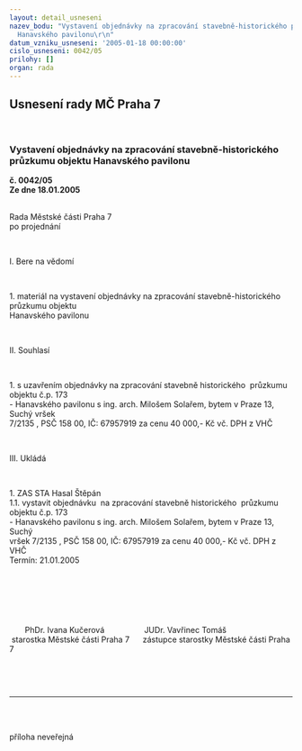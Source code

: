 ```yaml
---
layout: detail_usneseni
nazev_bodu: "Vystavení objednávky na zpracování stavebně-historického průzkumu objektu
  Hanavského pavilonu\r\n"
datum_vzniku_usneseni: '2005-01-18 00:00:00'
cislo_usneseni: 0042/05
prilohy: []
organ: rada
---
```

<div id="ucUsn_pList" class="usn">
	<span><h2>Usnesení rady MČ Praha 7 </h2>
<br></span><div class="standBody">
<span><h3>Vystavení objednávky na zpracování stavebně-historického průzkumu objektu Hanavského pavilonu
</h3></span><div class="center">
		<strong>č. 0042/05</strong><br>
	</div>
<div class="center">
		<strong>Ze dne 18.01.2005</strong><br><br>
	</div>
<p>Rada Městské části Praha 7 <br>po projednání<br></p>
<br><p>I. Bere na vědomí<br></p>
<br><p>1. materiál na vystavení objednávky na zpracování stavebně-historického průzkumu objektu <br>Hanavského pavilonu<br></p>
<br><p>II. Souhlasí<br></p>
<br><p>1. s uzavřením objednávky na zpracování stavebně historického  průzkumu objektu č.p. 173 <br>- Hanavského pavilonu s ing. arch. Milošem Solařem, bytem v Praze 13, Suchý vršek <br>7/2135 , PSČ 158 00, IČ: 67957919 za cenu 40 000,- Kč vč. DPH z VHČ<br></p>
<br><p>III. Ukládá<br></p>
<br><p>1. ZAS STA Hasal Štěpán<br>1.1. vystavit objednávku  na zpracování stavebně historického  průzkumu objektu č.p. 173 <br>- Hanavského pavilonu s ing. arch. Milošem Solařem, bytem v Praze 13, Suchý <br>vršek 7/2135 , PSČ 158 00, IČ: 67957919 za cenu 40 000,- Kč vč. DPH z VHČ<br>Termín: 21.01.2005</p>
<br><p> </p>
<br><p>       PhDr. Ivana Kučerová                  JUDr. Vavřinec Tomáš<br> starostka Městské části Praha 7      zástupce starostky Městské části Praha 7</p>
<br><p><br></p>
<hr>
<br><br><p>příloha neveřejná</p>
</div>
</div>